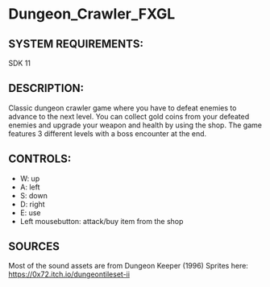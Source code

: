 # Dungeon_Crawler_FXGL

## SYSTEM REQUIREMENTS:
SDK 11

## DESCRIPTION:
Classic dungeon crawler game where you have to defeat enemies to advance to the next level. You can collect gold coins from your defeated enemies and upgrade your weapon and health by using the shop. The game features 3 different levels with a boss encounter at the end.

## CONTROLS:
* W: up
* A: left
* S: down
* D: right
* E: use
* Left mousebutton: attack/buy item from the shop

## SOURCES
Most of the sound assets are from Dungeon Keeper (1996)
Sprites here: https://0x72.itch.io/dungeontileset-ii
